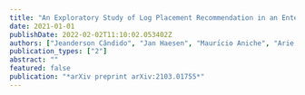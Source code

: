 ```yaml
---
title: "An Exploratory Study of Log Placement Recommendation in an Enterprise System"
date: 2021-01-01
publishDate: 2022-02-02T11:10:02.053402Z
authors: ["Jeanderson Cândido", "Jan Haesen", "Maurı́cio Aniche", "Arie van Deursen"]
publication_types: ["2"]
abstract: ""
featured: false
publication: "*arXiv preprint arXiv:2103.01755*"
---
```



